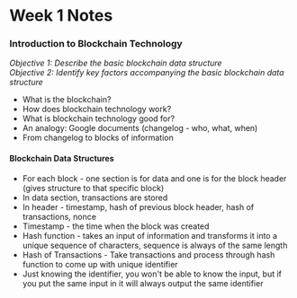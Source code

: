 # Week 1 Notes

### Introduction to Blockchain Technology 
*Objective 1: Describe the basic blockchain data structure* \
*Objective 2: Identify key factors accompanying the basic blockchain data structure*

* What is the blockchain?
* How does blockchain technology work?
* What is blockchain technology good for?
* An analogy: Google documents (changelog - who, what, when)
* From changelog to blocks of information
#### Blockchain Data Structures
* For each block - one section is for data and one is for the block header (gives structure to that specific block)
* In data section, transactions are stored 
* In header - timestamp, hash of previous block header, hash of transactions, nonce
* Timestamp - the time when the block was created 
* Hash function - takes an input of information and transforms it into a unique sequence of characters, sequence is always of the same length
* Hash of Transactions - Take transactions and process through hash function to come up with unique identifier
* Just knowing the identifier, you won't be able to know the input, but if you put the same input in it will always output the same identifier

